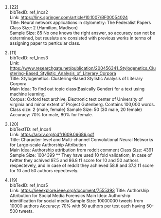 1. [22] <br>
bibTexID: ref_lncs2 <br> 
Link: https://link.springer.com/article/10.1007/BF00054024 <br>
Title: Neural network applications in stylometry: The Federalist Papers <br>
Class Size: 2 {Hamilton, Madison} <br>
Sample Size: 85
No one knows the right answer, so accuracy can not be determined, but reusluts are consisted with previous works in terms of assigning paper to perticular class.

2. [11] <br>
bibTexID: ref_lncs3 <br>
Link: https://www.researchgate.net/publication/200456341_Stylogenetics_Clustering-Based_Stylistic_Analysis_of_Literary_Corpora <br>
Title: Stylogenetics: Clustering-Based Stylistic Analysis of Literary Corpora <br>
Main Idea: To find out topic class(Basically Gender) for a text using machine learning. <br>
Corpus: Oxford text archive, Electronic text center of University of virginia and minor extent of Project Gutenberg. Contains 100,000 words. <br>
Class size: 2 {male, female}
Sample Size: 50 (30 male, 20 female)
Accuracy: 70% for male, 80% for female.

3. [20] <br>
bibTextTD: ref_lncs4 <br>
Link: https://arxiv.org/pdf/1609.06686.pdf <br>
Title: Character-level and Multi-channel Convolutional Neural Networks for Large-scale Authorship Attribution <br>
Main Idea: Authorship attribution from reddit comment 
Class Size: 4391
Sample Size: 1004399 ** They have used 10 fold validatiom, In case of twitter they achived 97.5 and 86.8 f1 score for 10 and 50 authors respectevely, and in case of reddit they achieved 58.8 and 37.2 f1 score for 10 and 50 authors repectevely.

4. [19] <br>
bibTexID: ref_lncs5 <br>
Link: https://ieeexplore.ieee.org/document/7555393
Title: Authorship Attribution for Social Media Forensics
Main Idea: Authorship identification for social media
Sample Size: 10000000 tweets from 10000 authors
Accuracy: 70% with 50 authors per test each having 50-500 tweets.



